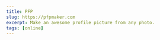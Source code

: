 ```yaml
---
title: PFP
slug: https://pfpmaker.com
excerpt: Make an awesome profile picture from any photo.
tags: [online]
---
```

